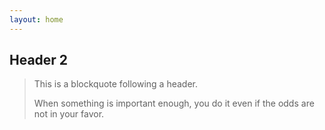 ```yaml
---
layout: home
---
```



## Header 2

> This is a blockquote following a header.
>
> When something is important enough, you do it even if the odds are not in your favor.
